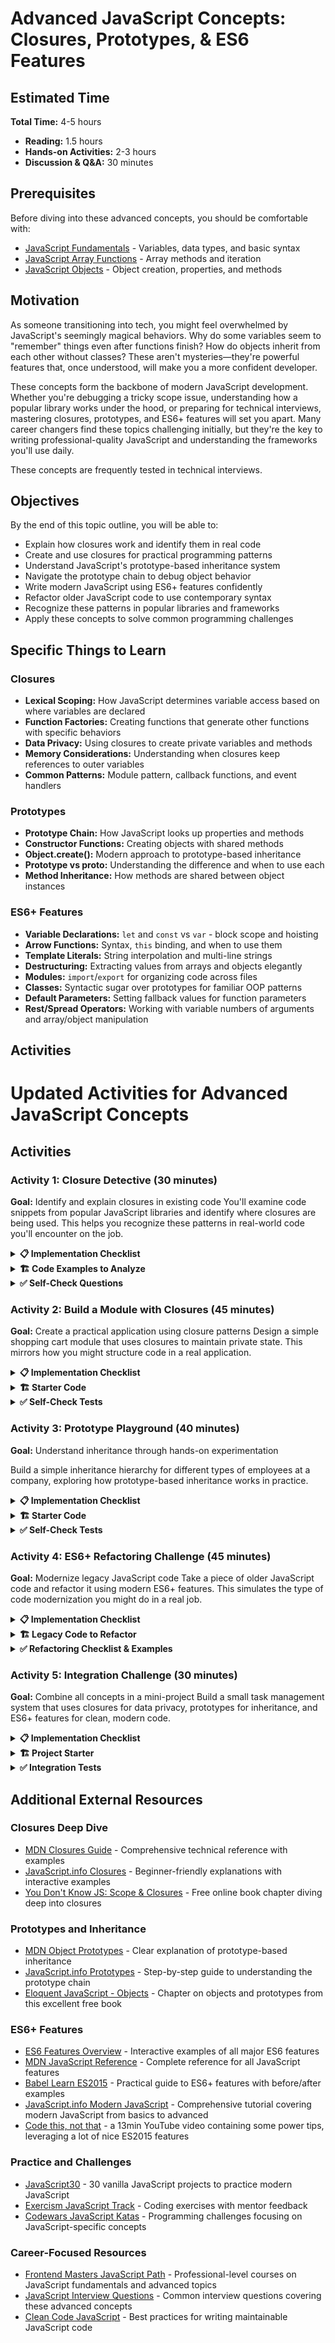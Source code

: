 # Advanced JavaScript Concepts: Closures, Prototypes, & ES6 Features

## Estimated Time
**Total Time:** 4-5 hours
- **Reading:** 1.5 hours
- **Hands-on Activities:** 2-3 hours
- **Discussion & Q&A:** 30 minutes

## Prerequisites
Before diving into these advanced concepts, you should be comfortable with:
- [JavaScript Fundamentals](https://github.com/Techtonica/curriculum/blob/main/javascript/javascript-1-variables.md) - Variables, data types, and basic syntax
- [JavaScript Array Functions](https://github.com/Techtonica/curriculum/blob/main/javascript/javascript-2-array-functions.md) - Array methods and iteration
- [JavaScript Objects](https://github.com/Techtonica/curriculum/blob/main/javascript/javascript-6-object-literals.md) - Object creation, properties, and methods

## Motivation
As someone transitioning into tech, you might feel overwhelmed by JavaScript's seemingly magical behaviors. Why do some variables seem to "remember" things even after functions finish? How do objects inherit from each other without classes? These aren't mysteries—they're powerful features that, once understood, will make you a more confident developer.

These concepts form the backbone of modern JavaScript development. Whether you're debugging a tricky scope issue, understanding how a popular library works under the hood, or preparing for technical interviews, mastering closures, prototypes, and ES6+ features will set you apart. Many career changers find these topics challenging initially, but they're the key to writing professional-quality JavaScript and understanding the frameworks you'll use daily.

These concepts are frequently tested in technical interviews.

## Objectives
By the end of this topic outline, you will be able to:
- Explain how closures work and identify them in real code
- Create and use closures for practical programming patterns
- Understand JavaScript's prototype-based inheritance system
- Navigate the prototype chain to debug object behavior
- Write modern JavaScript using ES6+ features confidently
- Refactor older JavaScript code to use contemporary syntax
- Recognize these patterns in popular libraries and frameworks
- Apply these concepts to solve common programming challenges


## Specific Things to Learn

### Closures
- **Lexical Scoping:** How JavaScript determines variable access based on where variables are declared
- **Function Factories:** Creating functions that generate other functions with specific behaviors
- **Data Privacy:** Using closures to create private variables and methods
- **Memory Considerations:** Understanding when closures keep references to outer variables
- **Common Patterns:** Module pattern, callback functions, and event handlers

### Prototypes
- **Prototype Chain:** How JavaScript looks up properties and methods
- **Constructor Functions:** Creating objects with shared methods
- **Object.create():** Modern approach to prototype-based inheritance
- **Prototype vs **proto**:** Understanding the difference and when to use each
- **Method Inheritance:** How methods are shared between object instances

### ES6+ Features
- **Variable Declarations:** `let` and `const` vs `var` - block scope and hoisting
- **Arrow Functions:** Syntax, `this` binding, and when to use them
- **Template Literals:** String interpolation and multi-line strings
- **Destructuring:** Extracting values from arrays and objects elegantly
- **Modules:** `import`/`export` for organizing code across files
- **Classes:** Syntactic sugar over prototypes for familiar OOP patterns
- **Default Parameters:** Setting fallback values for function parameters
- **Rest/Spread Operators:** Working with variable numbers of arguments and array/object manipulation


## Activities

# Updated Activities for Advanced JavaScript Concepts

## Activities

### Activity 1: Closure Detective (30 minutes)

**Goal:** Identify and explain closures in existing code
You'll examine code snippets from popular JavaScript libraries and identify where closures are being used. This helps you recognize these patterns in real-world code you'll encounter on the job.

<details><summary><strong>📋 Implementation Checklist</strong></summary>

**Phase 1: Pattern Recognition (10 min)**
- Read through each code example carefully
- Circle or highlight where you think closures are occurring
- Identify what variables are being "closed over"

**Phase 2: Analysis (15 min)**
- For each closure, explain what it's capturing
- Predict the output of each code snippet
- Identify the purpose of each closure pattern

**Phase 3: Validation (5 min)**
- Run code examples in browser console
- Compare actual output with your predictions
- Note any surprises or misconceptions

</details><details><summary><strong>🏗️ Code Examples to Analyze</strong></summary>

```javascript
// Example 1: Event Handler Pattern
function setupButton() {
  let clickCount = 0;
  
  document.getElementById('myButton').addEventListener('click', function() {
    clickCount++;
    console.log('Button clicked ' + clickCount + ' times');
  });
}

// Question: What is the closure here? What does it capture?

// Example 2: Module Pattern
const calculator = (function() {
  let result = 0;
  
  return {
    add: function(x) {
      result += x;
      return this;
    },
    multiply: function(x) {
      result *= x;
      return this;
    },
    getResult: function() {
      return result;
    }
  };
})();

// Question: How many closures are in this code? What do they share?

// Example 3: Function Factory
function createMultiplier(multiplier) {
  return function(x) {
    return x * multiplier;
  };
}

const double = createMultiplier(2);
const triple = createMultiplier(3);

// Question: What happens when you call double(5) and triple(5)?

// Example 4: Loop with Closures (Common Interview Question)
for (var i = 0; i < 3; i++) {
  setTimeout(function() {
    console.log('Loop value: ' + i);
  }, 100);
}

// Question: What will this print? Why? How would you fix it?

// Example 5: Private Methods Pattern
function createUser(name) {
  let userName = name;
  let isLoggedIn = false;
  
  function validateName(name) {
    return name && name.length > 0;
  }
  
  return {
    login: function() {
      if (validateName(userName)) {
        isLoggedIn = true;
        return 'Welcome, ' + userName;
      }
      return 'Invalid user';
    },
    logout: function() {
      isLoggedIn = false;
      return 'Goodbye, ' + userName;
    },
    isActive: function() {
      return isLoggedIn;
    }
  };
}

// Question: What's private here? What's public? How does it work?
```
</details>

<details><summary><strong>✅ Self-Check Questions</strong></summary>

For each example, ask yourself:
1. **Where is the closure?**
   - Which function is nested inside another?
   - What variables from the outer scope are being used?

2. **What is being captured?**
   - Which variables remain accessible after the outer function returns?
   - Are these variables shared or separate for each closure?

3. **Why use a closure here?**
   - What problem does the closure solve?
   - What would happen without the closure?

**Expected Insights:**
- Example 1: Event handler captures `clickCount` for persistent state
- Example 2: All methods share the same `result` variable
- Example 3: Each multiplier function remembers its own multiplier value
- Example 4: All timeouts share the same `i` (common gotcha!)
- Example 5: Private variables and methods are truly inaccessible from outside
</details>


### Activity 2: Build a Module with Closures (45 minutes)

**Goal:** Create a practical application using closure patterns
Design a simple shopping cart module that uses closures to maintain private state. This mirrors how you might structure code in a real application.

<details><summary><strong>📋 Implementation Checklist</strong></summary>

**Phase 1: Basic Structure (10 min)**
- Create private variables for cart items and total
- Return object with public methods
- Test that private variables are inaccessible from outside

**Phase 2: Core Functionality (20 min)**
- Implement `addItem(name, price)` method
- Implement `removeItem(name)` method
- Implement `getTotal()` and `getItems()` methods
- Test each method individually

**Phase 3: Advanced Features (10 min)**
- Create `createDiscount(percentage)` function factory
- Apply discount functionality to cart
- Implement `clearCart()` method

**Phase 4: Validation (5 min)**
- Run comprehensive test suite
- Verify data privacy is maintained
- Test edge cases (removing non-existent items, etc.)
</details>

<details><summary><strong>🏗️ Starter Code</strong></summary>

```javascript
// shopping-cart.js
function createShoppingCart() {
  // TODO: Create private variables here
  let items = [];
  let total = 0;
  
  return {
    addItem: function(name, price) {
      // TODO: Add item to cart and update total
      // Hint: Push an object with name and price to items array
    },
    
    removeItem: function(name) {
      // TODO: Find item by name, remove it, and update total
      // Hint: Use findIndex() and splice()
    },
    
    getTotal: function() {
      // TODO: Return current total
    },
    
    getItems: function() {
      // TODO: Return a copy of items array (maintain privacy)
      // Hint: Use spread operator or Array.from()
    },
    
    clearCart: function() {
      // TODO: Reset items and total
    }
  };
}

// Function factory for discounts
function createDiscount(percentage) {
  // TODO: Return a function that calculates discounted price
  // The returned function should take a price and return discounted amount
}

// Test HTML structure
const testHTML = `
<!DOCTYPE html>
<html>
<head>
    <title>Shopping Cart Test</title>
</head>
<body>
    <h1>Shopping Cart Module Test</h1>
    <p>Open browser console to see results</p>
    <script src="shopping-cart.js"></script>
    <script>
        // Your test code will go here
    </script>
</body>
</html>
`;
```

</details>

<details><summary><strong>✅ Self-Check Tests</strong></summary>

```javascript
// Test Suite - Run these in your browser console
console.log('🛒 Testing Shopping Cart Module...\n');

// Test 1: Basic functionality
const cart = createShoppingCart();
cart.addItem('T-Shirt', 25);
cart.addItem('Jeans', 60);
console.assert(cart.getTotal() === 85, '❌ Test 1 Failed: Basic add functionality');
console.log('✅ Test 1 Passed: Basic add functionality');

// Test 2: Get items
const items = cart.getItems();
console.assert(items.length === 2, '❌ Test 2 Failed: Get items count');
console.assert(items[0].name === 'T-Shirt', '❌ Test 2 Failed: Item name');
console.log('✅ Test 2 Passed: Get items functionality');

// Test 3: Data privacy
console.assert(cart.items === undefined, '❌ Test 3 Failed: Items should be private');
console.assert(cart.total === undefined, '❌ Test 3 Failed: Total should be private');
console.log('✅ Test 3 Passed: Data privacy maintained');

// Test 4: Remove item
cart.removeItem('T-Shirt');
console.assert(cart.getTotal() === 60, '❌ Test 4 Failed: Remove item');
console.assert(cart.getItems().length === 1, '❌ Test 4 Failed: Item count after removal');
console.log('✅ Test 4 Passed: Remove item functionality');

// Test 5: Discount function factory
const tenPercentOff = createDiscount(10);
const discountedPrice = tenPercentOff(100);
console.assert(discountedPrice === 90, '❌ Test 5 Failed: Discount calculation');
console.log('✅ Test 5 Passed: Discount function factory');

// Test 6: Clear cart
cart.clearCart();
console.assert(cart.getTotal() === 0, '❌ Test 6 Failed: Clear cart total');
console.assert(cart.getItems().length === 0, '❌ Test 6 Failed: Clear cart items');
console.log('✅ Test 6 Passed: Clear cart functionality');

console.log('\n🎉 All tests completed!');
```

**Expected Console Output:**

```plaintext
🛒 Testing Shopping Cart Module...

✅ Test 1 Passed: Basic add functionality
✅ Test 2 Passed: Get items functionality  
✅ Test 3 Passed: Data privacy maintained
✅ Test 4 Passed: Remove item functionality
✅ Test 5 Passed: Discount function factory
✅ Test 6 Passed: Clear cart functionality

🎉 All tests completed!
```
</details>


### Activity 3: Prototype Playground (40 minutes)

**Goal:** Understand inheritance through hands-on experimentation

Build a simple inheritance hierarchy for different types of employees at a company, exploring how prototype-based inheritance works in practice.

<details><summary><strong>📋 Implementation Checklist</strong></summary>
**Phase 1: Base Constructor (10 min)**

- Create `Employee` constructor function
- Add shared methods to `Employee.prototype`
- Test creating basic employee instances


**Phase 2: Specialized Constructors (15 min)**

- Create `Developer` constructor that inherits from `Employee`
- Create `Manager` constructor that inherits from `Employee`
- Set up proper prototype chain for both


**Phase 3: Role-Specific Methods (10 min)**

- Add `code()` method to Developer prototype
- Add `manage()` method to Manager prototype
- Test that instances have access to both inherited and own methods


**Phase 4: ES6 Class Comparison (5 min)**

- Rewrite one constructor using ES6 class syntax
- Compare the two approaches
- Understand what classes are doing under the hood
</details>

<details><summary><strong>🏗️ Starter Code</strong></summary>

```javascript
// employee-system.js

// Base Employee constructor
function Employee(name, id, salary) {
  // TODO: Set instance properties
  this.name = name;
  this.id = id;
  this.salary = salary;
}

// TODO: Add shared methods to Employee prototype
Employee.prototype.introduce = function() {
  // TODO: Return introduction string
  // Example: "Hi, I'm John (ID: 123)"
};

Employee.prototype.getAnnualSalary = function() {
  // TODO: Return annual salary calculation
};

// Developer constructor
function Developer(name, id, salary, programmingLanguages) {
  // TODO: Call parent constructor
  // TODO: Set developer-specific properties
  this.programmingLanguages = programmingLanguages || [];
}

// TODO: Set up inheritance - Developer inherits from Employee
// Hint: Developer.prototype = Object.create(Employee.prototype);
// Don't forget: Developer.prototype.constructor = Developer;

// TODO: Add Developer-specific methods
Developer.prototype.code = function() {
  // TODO: Return coding activity string
  // Example: "John is coding in JavaScript, Python"
};

Developer.prototype.addLanguage = function(language) {
  // TODO: Add new programming language to the list
};

// Manager constructor  
function Manager(name, id, salary, teamSize) {
  // TODO: Call parent constructor
  // TODO: Set manager-specific properties
}

// TODO: Set up inheritance - Manager inherits from Employee

// TODO: Add Manager-specific methods
Manager.prototype.manage = function() {
  // TODO: Return management activity string
};

Manager.prototype.hire = function() {
  // TODO: Increase team size
};

// ES6 Class version for comparison
class ModernEmployee {
  constructor(name, id, salary) {
    // TODO: Implement using class syntax
  }
  
  introduce() {
    // TODO: Same functionality as prototype version
  }
}

// Test HTML
const testHTML = `
<!DOCTYPE html>
<html>
<head>
    <title>Prototype Inheritance Test</title>
</head>
<body>
    <h1>Employee Prototype System</h1>
    <p>Check console for test results</p>
    <script src="employee-system.js"></script>
</body>
</html>
`;
```
</details>

<details><summary><strong>✅ Self-Check Tests</strong></summary>

```javascript
// Prototype Inheritance Test Suite
console.log('👥 Testing Employee Prototype System...\n');

// Test 1: Basic Employee creation
const emp = new Employee('Alice', 101, 50000);
console.assert(emp.name === 'Alice', '❌ Test 1 Failed: Employee name');
console.assert(emp.introduce().includes('Alice'), '❌ Test 1 Failed: Employee introduce');
console.log('✅ Test 1 Passed: Basic Employee functionality');

// Test 2: Developer inheritance
const dev = new Developer('Bob', 102, 70000, ['JavaScript', 'Python']);
console.assert(dev.name === 'Bob', '❌ Test 2 Failed: Developer inherits name');
console.assert(dev.introduce().includes('Bob'), '❌ Test 2 Failed: Developer inherits introduce');
console.assert(dev.code().includes('JavaScript'), '❌ Test 2 Failed: Developer code method');
console.log('✅ Test 2 Passed: Developer inheritance and methods');

// Test 3: Manager inheritance
const mgr = new Manager('Carol', 103, 80000, 5);
console.assert(mgr.introduce().includes('Carol'), '❌ Test 3 Failed: Manager inherits introduce');
console.assert(mgr.manage().includes('team'), '❌ Test 3 Failed: Manager manage method');
console.log('✅ Test 3 Passed: Manager inheritance and methods');

// Test 4: Prototype chain verification
console.assert(dev instanceof Developer, '❌ Test 4 Failed: Developer instanceof');
console.assert(dev instanceof Employee, '❌ Test 4 Failed: Developer inherits from Employee');
console.assert(mgr instanceof Manager, '❌ Test 4 Failed: Manager instanceof');
console.assert(mgr instanceof Employee, '❌ Test 4 Failed: Manager inherits from Employee');
console.log('✅ Test 4 Passed: Prototype chain correctly established');

// Test 5: Method resolution
console.assert(dev.hasOwnProperty('programmingLanguages'), '❌ Test 5 Failed: Own property');
console.assert(!dev.hasOwnProperty('introduce'), '❌ Test 5 Failed: Inherited method');
console.assert(dev.__proto__ === Developer.prototype, '❌ Test 5 Failed: Prototype reference');
console.log('✅ Test 5 Passed: Method resolution and prototype chain');

// Test 6: Prototype exploration
console.log('\n🔍 Prototype Chain Exploration:');
console.log('Developer prototype chain:', Object.getPrototypeOf(dev).constructor.name);
console.log('Employee prototype chain:', Object.getPrototypeOf(Object.getPrototypeOf(dev)).constructor.name);
console.log('Object prototype chain:', Object.getPrototypeOf(Object.getPrototypeOf(Object.getPrototypeOf(dev))).constructor.name);

console.log('\n🎉 All prototype tests completed!');
```

**Understanding Questions:**
1. What happens when you call `dev.introduce()`? Where does JavaScript find this method?
2. How is `Developer.prototype` connected to `Employee.prototype`?
3. What's the difference between `__proto__` and `prototype`?
4. How does the ES6 class syntax relate to what you built with functions?
</details>

### Activity 4: ES6+ Refactoring Challenge (45 minutes)

**Goal:** Modernize legacy JavaScript code
Take a piece of older JavaScript code and refactor it using modern ES6+ features. This simulates the type of code modernization you might do in a real job.

<details><summary><strong>📋 Implementation Checklist</strong></summary>

**Phase 1: Variable Declarations (10 min)**
- Replace `var` with `let` and `const` appropriately
- Fix any scope-related issues that arise
- Understand block scoping differences

**Phase 2: Function Modernization (15 min)**
- Convert appropriate functions to arrow functions
- Use template literals instead of string concatenation
- Add default parameters where beneficial

**Phase 3: Object and Array Improvements (15 min)**
- Apply destructuring to simplify variable assignments
- Use spread operator for array/object operations
- Implement enhanced object literal syntax

**Phase 4: Module Organization (5 min)**
- Break code into modules with import/export
- Organize related functionality together
- Test that modules work correctly
</details>

<details><summary><strong>🏗️ Legacy Code to Refactor</strong></summary>

```javascript
// legacy-todo-app.js - BEFORE (ES5 Style)
var TodoApp = function() {
  var todos = [];
  var nextId = 1;
  var filter = 'all';
  
  var createTodo = function(text, priority) {
    if (!text) {
      text = 'New Todo';
    }
    if (!priority) {
      priority = 'medium';
    }
    
    var todo = {
      id: nextId++,
      text: text,
      completed: false,
      priority: priority,
      createdAt: new Date()
    };
    
    todos.push(todo);
    return todo;
  };
  
  var toggleTodo = function(id) {
    for (var i = 0; i < todos.length; i++) {
      if (todos[i].id === id) {
        todos[i].completed = !todos[i].completed;
        break;
      }
    }
  };
  
  var deleteTodo = function(id) {
    var newTodos = [];
    for (var i = 0; i < todos.length; i++) {
      if (todos[i].id !== id) {
        newTodos.push(todos[i]);
      }
    }
    todos = newTodos;
  };
  
  var getFilteredTodos = function() {
    var filtered = [];
    for (var i = 0; i < todos.length; i++) {
      var todo = todos[i];
      if (filter === 'all') {
        filtered.push(todo);
      } else if (filter === 'active' && !todo.completed) {
        filtered.push(todo);
      } else if (filter === 'completed' && todo.completed) {
        filtered.push(todo);
      }
    }
    return filtered;
  };
  
  var renderTodo = function(todo) {
    var status = todo.completed ? 'completed' : 'active';
    var priorityClass = 'priority-' + todo.priority;
    
    return '<div class="todo ' + status + ' ' + priorityClass + '">' +
           '<input type="checkbox" ' + (todo.completed ? 'checked' : '') + '>' +
           '<span>' + todo.text + '</span>' +
           '<button class="delete">Delete</button>' +
           '</div>';
  };
  
  var getStats = function() {
    var total = todos.length;
    var completed = 0;
    var active = 0;
    
    for (var i = 0; i < todos.length; i++) {
      if (todos[i].completed) {
        completed++;
      } else {
        active++;
      }
    }
    
    return {
      total: total,
      completed: completed,
      active: active
    };
  };
  
  // Public API
  return {
    createTodo: createTodo,
    toggleTodo: toggleTodo,
    deleteTodo: deleteTodo,
    getFilteredTodos: getFilteredTodos,
    renderTodo: renderTodo,
    getStats: getStats,
    setFilter: function(newFilter) {
      filter = newFilter;
    }
  };
};

// Usage example (also needs refactoring)
var app = new TodoApp();
app.createTodo('Learn JavaScript', 'high');
app.createTodo('Build a project', 'medium');
var stats = app.getStats();
console.log('Total todos: ' + stats.total + ', Active: ' + stats.active);
```

**Your Mission:** Refactor this code using modern ES6+ features while maintaining the same functionality.
</details>

<details><summary><strong>✅ Refactoring Checklist & Examples</strong></summary>
  
**Variable Declarations:**

```javascript
// BEFORE
var todos = [];
var nextId = 1;

// AFTER  
const todos = [];
let nextId = 1;
```

**Arrow Functions & Template Literals:**

```javascript
// BEFORE
var renderTodo = function(todo) {
  return '<div class="todo">' + todo.text + '</div>';
};

// AFTER
const renderTodo = (todo) => {
  return `<div class="todo ${todo.completed ? 'completed' : 'active'}">
    ${todo.text}
  </div>`;
};
```

**Default Parameters:**

```javascript
// BEFORE
var createTodo = function(text, priority) {
  if (!text) text = 'New Todo';
  if (!priority) priority = 'medium';
};

// AFTER
const createTodo = (text = 'New Todo', priority = 'medium') => {
  // Implementation here
};
```

**Destructuring:**

```javascript
// BEFORE
var stats = app.getStats();
console.log('Total: ' + stats.total + ', Active: ' + stats.active);

// AFTER
const { total, active, completed } = app.getStats();
console.log(`Total: ${total}, Active: ${active}`);
```

**Array Methods Instead of Loops:**

```javascript
// BEFORE
var getFilteredTodos = function() {
  var filtered = [];
  for (var i = 0; i < todos.length; i++) {
    if (filter === 'active' && !todos[i].completed) {
      filtered.push(todos[i]);
    }
  }
  return filtered;
};

// AFTER
const getFilteredTodos = () => {
  return todos.filter(todo => {
    if (filter === 'all') return true;
    if (filter === 'active') return !todo.completed;
    if (filter === 'completed') return todo.completed;
  });
};
```

**Enhanced Object Literals:**

```javascript
// BEFORE
return {
  createTodo: createTodo,
  toggleTodo: toggleTodo,
  deleteTodo: deleteTodo
};

// AFTER
return {
  createTodo,
  toggleTodo,
  deleteTodo
};
```

**Success Criteria:**
- No `var` declarations remain
- String concatenation replaced with template literals
- At least 3 functions converted to arrow functions
- Default parameters used appropriately
- Destructuring applied in at least 2 places
- Array methods replace manual loops
- Enhanced object literal syntax used
- Code is more readable and concise

</details>

### Activity 5: Integration Challenge (30 minutes)

**Goal:** Combine all concepts in a mini-project
Build a small task management system that uses closures for data privacy, prototypes for inheritance, and ES6+ features for clean, modern code.

<details><summary><strong>📋 Implementation Checklist</strong></summary>

**Phase 1: Task System Design (10 min)**
- Create `TaskManager` using closure pattern for private data
- Implement basic task CRUD operations
- Use ES6+ features throughout

**Phase 2: Task Categories (10 min)**
- Create `Task` base constructor with prototype methods
- Create `WorkTask` and `PersonalTask` that inherit from `Task`
- Add category-specific behaviors

**Phase 3: Integration & Testing (10 min)**
- Combine TaskManager with Task inheritance
- Test all functionality works together
- Verify data privacy and inheritance work correctly

</details>

<details><summary><strong>🏗️ Project Starter</strong></summary>

```javascript
// task-management-system.js

// Task Manager using Closure Pattern
const createTaskManager = () => {
  // TODO: Private variables for tasks, categories, nextId
  let tasks = [];
  let nextId = 1;
  const categories = new Set(['work', 'personal', 'shopping']);
  
  return {
    // TODO: Implement these methods using ES6+ features
    addTask: (text, category = 'personal', priority = 'medium') => {
      // Use Task constructors, destructuring, default parameters
    },
    
    removeTask: (id) => {
      // Use array methods instead of loops
    },
    
    getTasksByCategory: (category) => {
      // Use filter and arrow functions
    },
    
    getTaskStats: () => {
      // Return object with destructuring-friendly format
    },
    
    // TODO: Add more methods as needed
  };
};

// Base Task Constructor (Prototype Pattern)
function Task(text, category, priority) {
  // TODO: Set instance properties
  this.id = null; // Will be set by TaskManager
  this.text = text;
  this.category = category;
  this.priority = priority;
  this.completed = false;
  this.createdAt = new Date();
}

// TODO: Add shared methods to Task prototype
Task.prototype.toggle = function() {
  // Toggle completion status
};

Task.prototype.getAge = function() {
  // Return how many days old the task is
};

Task.prototype.toString = function() {
  // Return formatted string representation
};

// Work Task (Inherits from Task)
function WorkTask(text, priority, project) {
  // TODO: Call parent constructor
  Task.call(this, text, 'work', priority);
  this.project = project || 'General';
}

// TODO: Set up inheritance
WorkTask.prototype = Object.create(Task.prototype);
WorkTask.prototype.constructor = WorkTask;

// TODO: Add work-specific methods
WorkTask.prototype.assignToProject = function(project) {
  // Assign task to a project
};

// Personal Task (Inherits from Task)  
function PersonalTask(text, priority, location) {
  // TODO: Call parent constructor and set location
}

// TODO: Set up inheritance for PersonalTask

// TODO: Add personal-specific methods

// ES6 Class version for comparison
class ModernTask {
  constructor(text, category = 'personal', priority = 'medium') {
    // TODO: Implement using class syntax
  }
  
  toggle() {
    // TODO: Same functionality as prototype version
  }
}

// Integration Example
const taskManager = createTaskManager();
// TODO: Create some tasks and test the system
```
</details>

<details><summary><strong>✅ Integration Tests</strong></summary>

```javascript
// Comprehensive Integration Test Suite
console.log('📋 Testing Task Management System Integration...\n');

// Test 1: Task Manager Creation (Closures)
const manager = createTaskManager();
console.assert(typeof manager.addTask === 'function', '❌ Test 1 Failed: TaskManager creation');
console.log('✅ Test 1 Passed: TaskManager created with closure pattern');

// Test 2: Basic Task Operations (ES6+ Features)
manager.addTask('Complete project', 'work', 'high');
manager.addTask('Buy groceries'); // Test default parameters
const stats = manager.getTaskStats();
console.assert(stats.total === 2, '❌ Test 2 Failed: Task addition');
console.log('✅ Test 2 Passed: Basic task operations with ES6+ features');

// Test 3: Task Inheritance (Prototypes)
const workTask = new WorkTask('Review code', 'high', 'WebApp');
const personalTask = new PersonalTask('Doctor appointment', 'medium', 'Downtown');

console.assert(workTask instanceof WorkTask, '❌ Test 3 Failed: WorkTask instanceof');
console.assert(workTask instanceof Task, '❌ Test 3 Failed: WorkTask inherits from Task');
console.assert(personalTask instanceof PersonalTask, '❌ Test 3 Failed: PersonalTask instanceof');
console.assert(personalTask instanceof Task, '❌ Test 3 Failed: PersonalTask inherits from Task');
console.log('✅ Test 3 Passed: Task inheritance working correctly');

// Test 4: Method Resolution (Prototype Chain)
workTask.toggle(); // Inherited method
console.assert(workTask.completed === true, '❌ Test 4 Failed: Inherited method call');
console.assert(workTask.project === 'WebApp', '❌ Test 4 Failed: Own property access');
console.log('✅ Test 4 Passed: Method resolution through prototype chain');

// Test 5: Data Privacy (Closures)
console.assert(manager.tasks === undefined, '❌ Test 5 Failed: Private data exposed');
console.assert(typeof manager.getTaskStats === 'function', '❌ Test 5 Failed: Public method missing');
console.log('✅ Test 5 Passed: Data privacy maintained with closures');

// Test 6: Modern JavaScript Features
const { total, completed, active } = manager.getTaskStats(); // Destructuring
console.assert(typeof total === 'number', '❌ Test 6 Failed: Destructuring support');

// Template literals test
const taskSummary = `Total: ${total}, Active: ${active}`;
console.assert(taskSummary.includes('Total:'), '❌ Test 6 Failed: Template literals');
console.log('✅ Test 6 Passed: Modern JavaScript features integrated');

// Test 7: Full Integration
manager.addTask('Learn React', 'work', 'high');
const workTasks = manager.getTasksByCategory('work');
console.assert(workTasks.length >= 1, '❌ Test 7 Failed: Category filtering');
console.log('✅ Test 7 Passed: Full system integration working');

console.log('\n🎉 All integration tests passed!');
console.log('\n📊 Final System State:');
console.log('Task Stats:', manager.getTaskStats());
console.log('Work Tasks:', manager.getTasksByCategory('work').length);
console.log('Personal Tasks:', manager.getTasksByCategory('personal').length);
```

**Challenge Extensions:**
1. Add task due dates with automatic overdue detection
2. Implement task search functionality using modern array methods
3. Create a `PriorityTask` class that extends the base Task
4. Add task dependencies (one task blocks another)
5. Implement task export/import using JSON and modern syntax
</details>

## Additional External Resources

### Closures Deep Dive
- [MDN Closures Guide](https://developer.mozilla.org/en-US/docs/Web/JavaScript/Closures) - Comprehensive technical reference with examples
- [JavaScript.info Closures](https://javascript.info/closure) - Beginner-friendly explanations with interactive examples
- [You Don't Know JS: Scope & Closures](https://github.com/getify/You-Dont-Know-JS/blob/2nd-ed/scope-closures/README.md) - Free online book chapter diving deep into closures

### Prototypes and Inheritance
- [MDN Object Prototypes](https://developer.mozilla.org/en-US/docs/Learn/JavaScript/Objects/Object_prototypes) - Clear explanation of prototype-based inheritance
- [JavaScript.info Prototypes](https://javascript.info/prototypes) - Step-by-step guide to understanding the prototype chain
- [Eloquent JavaScript - Objects](https://eloquentjavascript.net/06_object.html) - Chapter on objects and prototypes from this excellent free book

### ES6+ Features
- [ES6 Features Overview](http://es6-features.org/) - Interactive examples of all major ES6 features
- [MDN JavaScript Reference](https://developer.mozilla.org/en-US/docs/Web/JavaScript/Reference) - Complete reference for all JavaScript features
- [Babel Learn ES2015](https://babeljs.io/docs/en/learn) - Practical guide to ES6+ features with before/after examples
- [JavaScript.info Modern JavaScript](https://javascript.info/) - Comprehensive tutorial covering modern JavaScript from basics to advanced
- [Code this, not that](https://www.youtube.com/watch?v=Mus_vwhTCq0) - a 13min YouTube video containing some power tips, leveraging a lot of nice ES2015 features

### Practice and Challenges
- [JavaScript30](https://javascript30.com/) - 30 vanilla JavaScript projects to practice modern JavaScript
- [Exercism JavaScript Track](https://exercism.org/tracks/javascript) - Coding exercises with mentor feedback
- [Codewars JavaScript Katas](https://www.codewars.com/kata/search/javascript) - Programming challenges focusing on JavaScript-specific concepts

### Career-Focused Resources
- [Frontend Masters JavaScript Path](https://frontendmasters.com/learn/javascript/) - Professional-level courses on JavaScript fundamentals and advanced topics
- [JavaScript Interview Questions](https://github.com/sudheerj/javascript-interview-questions) - Common interview questions covering these advanced concepts
- [Clean Code JavaScript](https://github.com/ryanmcdermott/clean-code-javascript) - Best practices for writing maintainable JavaScript code
